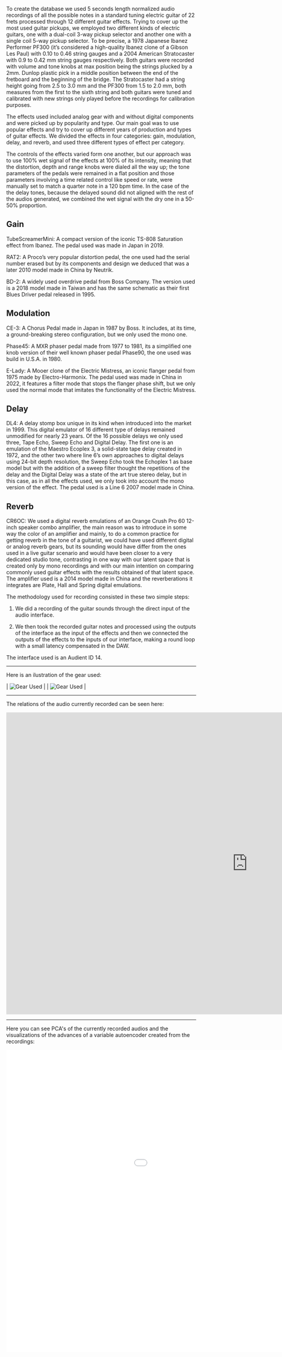 <!--# Electric Guitar Dataset

A repository for showing advances on a dataset aimed for Deep Learning using different electric guitar sounds.

Pd is used to do data augmentation by running sampled electric guitar recorded thru D.I. into different sound presets of Amplitube, a demo of this process can be seen on the .mp4 file in this repository

![An example of a TSNE of some datapoints](https://i.ibb.co/cC3YpqT/Muestra.jpg)

-->
To create the database we used 5 seconds length normalized audio recordings of all the possible notes in a standard tuning electric guitar of 22 frets processed through 12 different guitar effects. Trying to cover up the most used guitar pickups, we employed two different kinds of electric guitars, one with a dual-coil 3-way pickup selector and another one with a single coil 5-way pickup selector. To be precise, a 1978 Japanese Ibanez Performer PF300 (it’s considered a high-quality Ibanez clone of a Gibson Les Paul) with 0.10 to 0.46 string gauges and a 2004 American Stratocaster with 0.9 to 0.42 mm string gauges respectively. Both guitars were recorded with volume and tone knobs at max position being the strings plucked by a 2mm. Dunlop plastic pick in a middle position between the end of the fretboard and the beginning of the bridge. The Stratocaster had a string height going from 2.5 to 3.0 mm and the PF300 from 1.5 to 2.0 mm, both measures from the first to the sixth string and both guitars were tuned and calibrated with new strings only played before the recordings for calibration purposes.

The effects used included analog gear with and without digital components and were picked up by popularity and type. Our main goal was to use popular effects and try to cover up different years of production and types of guitar effects. We divided the effects in four categories: gain, modulation, delay, and reverb, and used three different types of effect per category.

The controls of the effects varied form one another, but our approach was to use 100%  wet signal of the effects at 100\% of its intensity, meaning that the distortion, depth and range knobs were dialed all the way up; the tone parameters of the pedals were remained in a flat position and those parameters involving a time related control like speed or rate, were manually set to match a quarter note in a 120 bpm time. In the case of the the delay tones, because the delayed sound did not aligned with the rest of the audios generated, we combined the wet signal with the dry one in a 50-50% proportion.

## Gain

TubeScreamerMini: A compact version of the iconic TS-808 Saturation effect from Ibanez. The pedal used was made in Japan in 2019. 

RAT2: A Proco’s very popular distortion pedal, the one used had the serial number erased but by its components and design we deduced that was a later 2010 model made in China by Neutrik.

BD-2: A widely used overdrive pedal from Boss Company. The version used is a 2018 model made in Taiwan and has the same schematic as their first Blues Driver pedal released in 1995.

## Modulation

CE-3: A Chorus Pedal made in Japan in 1987 by Boss. It includes, at its time, a ground-breaking stereo configuration, but we only used the mono one.

Phase45: A MXR phaser pedal made from 1977 to 1981, its a simplified one knob version of their well known phaser pedal Phase90, the one used was build in U.S.A. in 1980.

E-Lady: A Mooer clone of the Electric Mistress, an iconic flanger pedal from 1975 made by Electro-Harmonix. The pedal used was made in China in 2022, it features a filter mode that stops the flanger phase shift, but we only used the normal mode that imitates the functionality of the Electric Mistress.

## Delay

DL4: A delay stomp box unique in its kind when introduced into the market in 1999. This digital emulator of 16 different type of delays remained unmodified for nearly 23 years. Of the 16 possible delays we only used three, Tape Echo, Sweep Echo and Digital Delay. The first one is an emulation of the Maestro Ecoplex 3, a solid-state tape delay created in 1972, and the other two where line 6’s own approaches to digital delays using 24-bit depth resolution, the Sweep Echo took the Echoplex 1 as base model but with the addition of a sweep filter thought the repetitions of the delay and the Digital Delay was a state of the art true stereo delay, but in this case, as in all the effects used, we only took into account the mono version of the effect. The pedal used is a Line 6 2007 model made in China.

## Reverb

CR6OC: We used a digital reverb emulations of an Orange Crush Pro 60  12-inch speaker combo amplifier, the main reason was to introduce in some way the color of an amplifier and mainly, to do a common practice for getting reverb in the tone of a guitarist, we could have used different digital or analog reverb gears, but its sounding would have differ from the ones used in a live guitar scenario and would have been closer to a very dedicated studio tone, contrasting in one way with our latent space that is created only by mono recordings and with our main intention on comparing commonly used guitar effects with the results obtained of that latent space. The amplifier used is a 2014 model made in China and the reverberations it integrates are Plate, Hall and Spring digital emulations.

The methodology used for recording consisted in these two simple steps:

1. We did a recording of the guitar sounds through the direct input of the audio interface.

2. We then took the recorded guitar notes and processed using the outputs of the interface as the input of the effects and then we connected the outputs of the effects to the inputs of our interface, making a round loop with a small latency compensated in the DAW.

The interface used is an Audient ID 14.

---

Here is an ilustration of the gear used:


| ![Gear Used](https://i.ibb.co/jrNVLsS/Pedales.jpg) |
| ![Gear Used](https://i.ibb.co/PYHPyGP/Guitarra.jpg) |

---


The relations of the audio currently recorded can be seen here:


<iframe src="https://docs.google.com/spreadsheets/d/18XRDFhlTCr_tPlikjZ1wQdlvKLkLAYCD/edit?usp=sharing&ouid=104576609693167581701&rtpof=true&sd=true" style="border:0px #ffffff none;" name="myiFrame" scrolling="yes" frameborder="1" marginheight="0px" marginwidth="0px" height="800px" width="1280px" allowfullscreen></iframe>


---
Here you can see PCA's of the currently recorded audios and the visualizations of the advances of a variable autoencoder created from the recordings:


<iframe src="visual_pca.html" style="border:0px #ffffff none;" name="myiFrame" scrolling="yes" frameborder="1" marginheight="0px" marginwidth="0px" height="800px" width="1280px" allowfullscreen></iframe>
